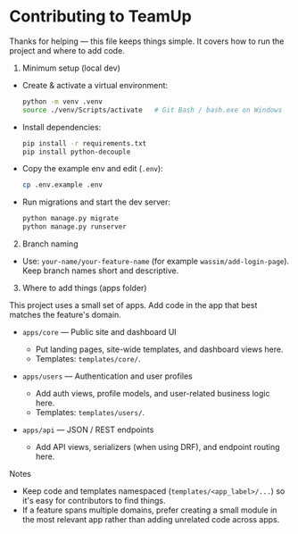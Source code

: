 # Contributing to TeamUp

Thanks for helping — this file keeps things simple. It covers how to run the project and where to add code.

1. Minimum setup (local dev)

- Create & activate a virtual environment:

  ```bash
  python -m venv .venv
  source ./venv/Scripts/activate   # Git Bash / bash.exe on Windows
  ```

- Install dependencies:

  ```bash
  pip install -r requirements.txt
  pip install python-decouple
  ```

- Copy the example env and edit (`.env`):

  ```bash
  cp .env.example .env
  ```

- Run migrations and start the dev server:

  ```bash
  python manage.py migrate
  python manage.py runserver
  ```

2. Branch naming

- Use: `your-name/your-feature-name` (for example `wassim/add-login-page`). Keep branch names short and descriptive.

3. Where to add things (apps folder)

This project uses a small set of apps. Add code in the app that best matches the feature's domain.

- `apps/core` — Public site and dashboard UI

  - Put landing pages, site-wide templates, and dashboard views here.
  - Templates: `templates/core/`.

- `apps/users` — Authentication and user profiles

  - Add auth views, profile models, and user-related business logic here.
  - Templates: `templates/users/`.

- `apps/api` — JSON / REST endpoints
  - Add API views, serializers (when using DRF), and endpoint routing here.

Notes

- Keep code and templates namespaced (`templates/<app_label>/...`) so it's easy for contributors to find things.
- If a feature spans multiple domains, prefer creating a small module in the most relevant app rather than adding unrelated code across apps.
